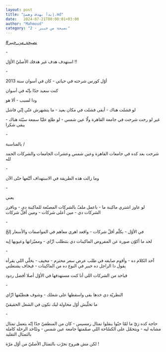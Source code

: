 ```yaml
---
layout: post
title: "إبدأ بهدف وهميّ.md"
date:   2024-07-21T00:00:01+03:00
author: "Mahmoud"
category: "2 - نصيحة من خبير"
---
```

[<u>\#نصيحة_من_خبير</u>](https://www.facebook.com/hashtag/%D9%86%D8%B5%D9%8A%D8%AD%D8%A9_%D9%85%D9%86_%D8%AE%D8%A8%D9%8A%D8%B1?__eep__=6&__cft__%5b0%5d=AZX11tnf3vs23d7uknXrcVuzDpMHuZfx7A1uFYPLe9fgdwB7pHS4xkV8XshtjsynJhld8FHma_EYLOp632iFhztKhbM-DHR3A5GnU8NYGGHrwVv3Zgsky_f9rYYYYtkPOs3AahiDNwZKOgfVbfcjrv7a1Aw6D8AdxG0x7B3Po2xAyrbJkihEZvntebS5x9KX5DM&__tn__=*NK-R)

\-

استهدف هدف غير هدفك الأصليّ الأوّل !!

\-

أوّل كورس شرحته في حياتي - كان في أسوان سنة 2013

كنت سعيد جدّا بإنّه في أسوان

ودا لسبب - ألا هو

لو فشلت هناك - أبقى فشلت في مكان بعيد - ما يتشهرش عنّي
إنّي فاشل

غير لو رحت شرحت في جامعة القاهرة ولّا عين شمس - لو طلع
عليّا سمعة سيّئة هناك - يبقى شكرا

\-

بالمناسبة /

شرحت بعد كده في جامعات القاهرة وعين شمس وعشرات الجامعات
والشركات الحمد لله

\-

وما زالت هذه الطريقة في الاستهداف أتّبّعها حتّى الآن

\-

يعني

لو عاوز اشتري ماكينة ما - باعمل ملفّ بالشركات المصنّعة
للماكينة دي - وبافرز الشركات دي - مين أعلى شركات - ومين أقلّ شركات

\-

في الأوّل - بكلّم أقلّ شركات - واقعد اهري معاهم في
المواصفات والأسعار إلخّ

لحد ما أكوّن صورة عن المفروض الماكينات دي بتتطلب ازّاي -
ومميّزاتها وعيوبها إيه

\-

آخد الكلام ده - وأقوم صايغه في طلب عرض سعر محترم -
مخيف - يخلّي اللي يقرأه يقول دا الراجل ده خبير في النوع ده من الماكينات -
فيخاف يشتغلني

فباخد من الشركات اللي أنا كنت مستهدفها في الأوّل أصلا
أفضل ردود

\-

النظريّة دي خدها بقى واسقطها على شغلك - وشوف هتطبّقها
ازّاي

ما تخلّيش أوّل محاولة ليك تكون في الشغل الحقيقيّ

\-

حاجة كده زيّ ما لمّا حبّوا ينقلوا تمثال رمسيس - كان من
المنطقيّ جدّا إنّه يتعمل تمثال مشابه ليه - ويتحمّل على الكسّاحة اللي صمّمتها
جامعة عين شمس - وتتّاخد الرحلة كاملة بالتمثال التقليد

لكن مش هنروح نجرّب بالتمثال الأصليّ من أوّل مرّة !

